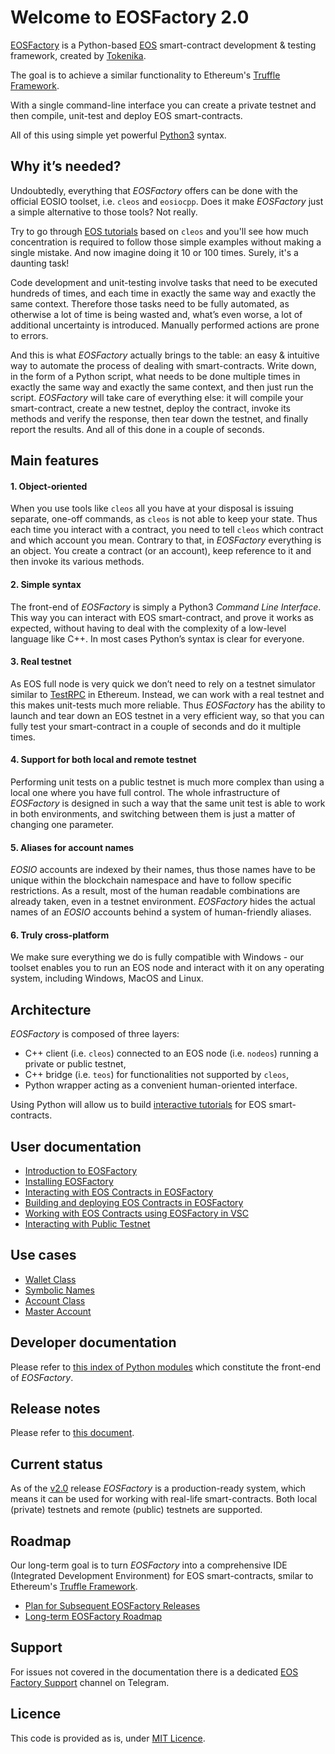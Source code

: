 # Welcome to EOSFactory 2.0

[EOSFactory](http://eosfactory.io/) is a Python-based [EOS](https://eos.io) smart-contract development & testing framework, created by [Tokenika](https://tokenika.io).

The goal is to achieve a similar functionality to Ethereum's [Truffle Framework](http://truffleframework.com/).

With a single command-line interface you can create a private testnet and then compile, unit-test and deploy EOS smart-contracts.

All of this using simple yet powerful [Python3](https://www.python.org/) syntax.

## Why it’s needed?

Undoubtedly, everything that *EOSFactory* offers can be done with the official EOSIO toolset, i.e. `cleos` and `eosiocpp`. Does it make *EOSFactory* just a simple alternative to those tools? Not really.

Try to go through [EOS tutorials](https://github.com/EOSIO/eos/wiki/Tutorial-eosio-token-Contract) based on `cleos` and you'll see how much concentration is required to follow those simple examples without making a single mistake. And now imagine doing it 10 or 100 times. Surely, it's a daunting task!

Code development and unit-testing involve tasks that need to be executed hundreds of times, and each time in exactly the same way and exactly the same context. Therefore those tasks need to be fully automated, as otherwise a lot of time is being wasted and, what’s even worse, a lot of additional uncertainty is introduced. Manually performed actions are prone to errors.

And this is what *EOSFactory* actually brings to the table: an easy & intuitive way to automate the process of dealing with smart-contracts. Write down, in the form of a Python script, what needs to be done multiple times in exactly the same way and exactly the same context, and then just run the script. *EOSFactory* will take care of everything else: it will compile your smart-contract, create a new testnet, deploy the contract, invoke its methods and verify the response, then tear down the testnet, and finally report the results. And all of this done in a couple of seconds.

## Main features

#### 1. Object-oriented

When you use tools like `cleos` all you have at your disposal is issuing separate, one-off commands, as `cleos` is not able to keep your state. Thus each time you interact with a contract, you need to tell `cleos` which contract and which account you mean. Contrary to that, in *EOSFactory* everything is an object. You create a contract (or an account), keep reference to it and then invoke its various methods.

#### 2. Simple syntax

The front-end of *EOSFactory* is simply a Python3 *Command Line Interface*. This way you can interact with EOS smart-contract, and prove it works as expected, without having to deal with the complexity of a low-level language like C++. In most cases Python’s syntax is clear for everyone.

#### 3. Real testnet

As EOS full node is very quick we don’t need to rely on a testnet simulator similar to [TestRPC](https://github.com/trufflesuite/ganache-cli) in Ethereum. Instead, we can work with a real testnet and this makes unit-tests much more reliable. Thus *EOSFactory* has the ability to launch and tear down an EOS testnet in a very efficient way, so that you can fully test your smart-contract in a couple of seconds and do it multiple times.

#### 4. Support for both local and remote testnet

Performing unit tests on a public testnet is much more complex than using a local one where you have full control. The whole infrastructure of *EOSFactory* is designed in such a way that the same unit test is able to work in both environments, and switching between them is just a matter of changing one parameter.

#### 5. Aliases for account names

*EOSIO* accounts are indexed by their names, thus those names have to be unique within the blockchain namespace and have to follow specific restrictions. As a result, most of the human readable combinations are already taken, even in a testnet environment. *EOSFactory* hides the actual names of an *EOSIO* accounts behind a system of human-friendly aliases.

#### 6. Truly cross-platform

We make sure everything we do is fully compatible with Windows - our toolset enables you to run an EOS node and interact with it on any operating system, including Windows, MacOS and Linux.

## Architecture

*EOSFactory* is composed of three layers:
- C++ client (i.e. `cleos`) connected to an EOS node (i.e. `nodeos`) running a private or public testnet,
- C++ bridge (i.e. `teos`) for functionalities not supported by `cleos`,
- Python wrapper acting as a convenient human-oriented interface.

Using Python will allow us to build [interactive tutorials](http://eosfactory.io/build/html/) for EOS smart-contracts.

## User documentation

* [Introduction to EOSFactory](http://eosfactory.io/build/html/tutorials/00.IntroductionToEOSFactory.html)
* [Installing EOSFactory](http://eosfactory.io/build/html/tutorials/01.InstallingEOSFactory.html)
* [Interacting with EOS Contracts in EOSFactory](http://eosfactory.io/build/html/tutorials/02.InteractingWithEOSContractsInEOSFactory.html)
* [Building and deploying EOS Contracts in EOSFactory](http://eosfactory.io/build/html/tutorials/03.BuildingAndDeployingEOSContractsInEOSFactory.html)
* [Working with EOS Contracts using EOSFactory in VSC](http://eosfactory.io/build/html/tutorials/04.WorkingWithEOSContractsUsingEOSFactoryInVSC.html)
* [Interacting with Public Testnet](http://eosfactory.io/build/html/tutorials/05.InteractingWithPublicTestnet.html)

## Use cases

* [Wallet Class](http://eosfactory.io/build/html/cases/02_wallet/case.html)
* [Symbolic Names](http://eosfactory.io/build/html/cases/03_symbolic_names/case.html)
* [Account Class](http://eosfactory.io/build/html/cases/04_account/case.html)
* [Master Account](http://eosfactory.io/build/html/cases/05_master_account/case.html)

## Developer documentation

Please refer to [this index of Python modules](http://eosfactory.io/build/html/py-modindex.html) which constitute the front-end of *EOSFactory*.

## Release notes

Please refer to [this document](http://eosfactory.io/build/html/releases/ReleaseNotesVersion2.0.html).

## Current status

As of the [v2.0](https://github.com/tokenika/eosfactory/releases/tag/v2.0) release *EOSFactory* is a production-ready system, which means it can be used for working with real-life smart-contracts. Both local (private) testnets and remote (public) testnets are supported.

## Roadmap

Our long-term goal is to turn *EOSFactory* into a comprehensive IDE (Integrated Development Environment) for EOS smart-contracts, smilar to Ethereum's [Truffle Framework](https://truffleframework.com/).

- [Plan for Subsequent EOSFactory Releases](http://eosfactory.io/build/html/roadmap/PlanForSubsequentEOSFactoryReleases.html)
- [Long-term EOSFactory Roadmap](http://eosfactory.io/build/html/roadmap/LongTermEOSFactoryRoadmap.html)

## Support

For issues not covered in the documentation there is a dedicated [EOS Factory Support](https://t.me/EOSFactorySupport) channel on Telegram.

## Licence

This code is provided as is, under [MIT Licence](LICENCE).
